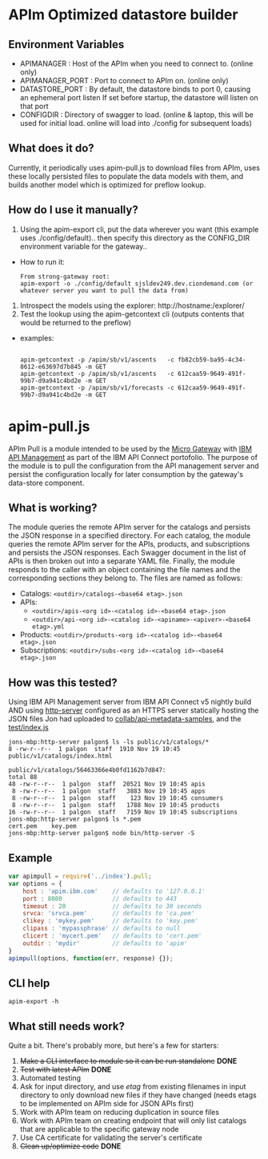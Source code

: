 # APIm Optimized datastore builder

## Environment Variables

- APIMANAGER : Host of the APIm when you need to connect to. (online only)
- APIMANAGER_PORT : Port to connect to APIm on. (online only)
- DATASTORE_PORT : 
  By default, the datastore binds to port 0, causing an ephemeral port listen
  If set before startup, the datastore will listen on that port
- CONFIGDIR : 
  Directory of swagger to load. (online & laptop, this will be used for initial load. online will load into ./config for subsequent loads)
  
## What does it do?
Currently, it periodically uses apim-pull.js to download files from APIm, uses these locally persisted files to populate the data models with them, and builds another model which is optimized for preflow lookup.

## How do I use it manually?

1. Using the apim-export cli, put the data wherever you want (this example uses ./config/default).. then specify this directory as the CONFIG_DIR environment variable for the gateway..
  - How to run it:

    ```
    From strong-gateway root:
    apim-export -o ./config/default sjsldev249.dev.ciondemand.com (or whatever server you want to pull the data from)
    ```
1. Introspect the models using the explorer: http://hostname:<ephemeralport>/explorer/
1. Test the lookup using the apim-getcontext cli (outputs contents that would be returned to the preflow)
  - examples:
    ```

    apim-getcontext -p /apim/sb/v1/ascents   -c fb82cb59-ba95-4c34-8612-e63697d7b845 -m GET
    apim-getcontext -p /apim/sb/v1/ascents   -c 612caa59-9649-491f-99b7-d9a941c4bd2e -m GET
    apim-getcontext -p /apim/sb/v1/forecasts -c 612caa59-9649-491f-99b7-d9a941c4bd2e -m GET
    ```


# apim-pull.js
APIm Pull is a module intended to be used by the [Micro Gateway](https://github.ibm.com/apimesh/strong-gateway) with [IBM API Management](http://www-03.ibm.com/software/products/en/api-management) as part of the IBM API Connect portofolio.  The purpose of the module is to pull the configuration from the API management server and persist the configuration locally for later consumption by the gateway's data-store component.

## What is working?
The module queries the remote APIm server for the catalogs and persists the JSON response in a specified directory.  For each catalog, the module queries the remote APIm server for the APIs, products, and subscriptions and persists the JSON responses.  Each Swagger document in the list of APIs is then broken out into a separate YAML file.  Finally, the module responds to the caller with an object containing the file names and the corresponding sections they belong to.
The files are named as follows:
- Catalogs: `<outdir>/catalogs-<base64 etag>.json`
- APIs:
    - `<outdir>/apis-<org id>-<catalog id>-<base64 etag>.json`
    - `<outdir>/api-<org id>-<catalog id>-<apiname>-<apiver>-<base64 etag>.yml`
- Products: `<outdir>/products-<org id>-<catalog id>-<base64 etag>.json`
- Subscriptions: `<outdir>/subs-<org id>-<catalog id>-<base64 etag>.json`

## How was this tested?
Using IBM API Management server from IBM API Connect v5 nightly build AND using [http-server](https://github.com/indexzero/http-server) configured as an HTTPS server statically hosting the JSON files Jon had uploaded to [collab/api-metadata-samples](https://github.ibm.com/apimesh/collab/tree/master/apim-metadata/samples), and the [test/index.js](./test/index.js)
```
jons-mbp:http-server palgon$ ls -ls public/v1/catalogs/*
8 -rw-r--r--  1 palgon  staff  1910 Nov 19 10:45 public/v1/catalogs/index.html

public/v1/catalogs/56463366e4b0fd1162b7d847:
total 88
48 -rw-r--r--  1 palgon  staff  20521 Nov 19 10:45 apis
 8 -rw-r--r--  1 palgon  staff   3883 Nov 19 10:45 apps
 8 -rw-r--r--  1 palgon  staff    123 Nov 19 10:45 consumers
 8 -rw-r--r--  1 palgon  staff   1788 Nov 19 10:45 products
16 -rw-r--r--  1 palgon  staff   7159 Nov 19 10:45 subscriptions
jons-mbp:http-server palgon$ ls *.pem
cert.pem	key.pem
jons-mbp:http-server palgon$ node bin/http-server -S
```

## Example
```js
var apimpull = require('../index').pull;
var options = {
    host : 'apim.ibm.com'    // defaults to '127.0.0.1'
    port : 8080              // defaults to 443
    timeout : 20             // defaults to 30 seconds
    srvca: 'srvca.pem'       // defaults to 'ca.pem'
    clikey : 'mykey.pem'     // defaults to 'key.pem'
    clipass : 'mypassphrase' // defaults to null
    clicert : 'mycert.pem'   // defaults to 'cert.pem'
    outdir : 'mydir'         // defaults to 'apim'
}
apimpull(options, function(err, response) {});
```
## CLI help
```  
apim-export -h
```

## What still needs work?
Quite a bit.  There's probably more, but here's a few for starters:

1. ~~Make a CLI interface to module so it can be run standalone~~ **DONE**
1. ~~Test with latest APIm~~ **DONE**
1. Automated testing
1. Ask for input directory, and use *etag* from existing filenames in input directory to only download new files if they have changed (needs etags to be implemented on APIm side for JSON APIs first)
1. Work with APIm team on reducing duplication in source files
1. Work with APIm team on creating endpoint that will only list catalogs that are applicable to the specific gateway node
1. Use CA certificate for validating the server's certificate
1. ~~Clean up/optimize code~~ **DONE**
